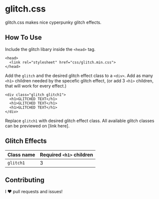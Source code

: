 # glitch.css
glitch.css makes nice cyperpunky glitch effects.
## How To Use
Include the glitch libary inside the `<head>` tag.
```
<head>
  <link rel="stylesheet" href="css/glitch.min.css">
</head>
```
Add the `glitch` and the desired glitch effect class to a `<div>`. Add as many `<h1>` children needed by the specefic glitch effect, (or add 3 `<h1>` children, that will work for every effect.)
```
<div class="glitch glitch1">
  <h1>GLITCHED TEXT</h1>
  <h1>GLITCHED TEXT</h1>
  <h1>GLITCHED TEXT</h1>
</div>
```
Replace `glitch1` with desired glitch effect class. All available glitch classes can be previewed on [link here].
## Glitch Effects
| Class name | Required `<h1>` children |
| --- | --- |
| `glitch1` | 3 |
## Contributing
I :heart: pull requests and issues!
